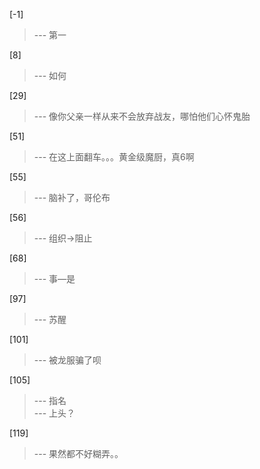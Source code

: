 
[-1] 
>--- 第一<br>

[8] 
>--- 如何<br>

[29] 
>--- 像你父亲一样从来不会放弃战友，哪怕他们心怀鬼胎<br>

[51] 
>--- 在这上面翻车。。。黄金级魔厨，真6啊<br>

[55] 
>--- 脑补了，哥伦布<br>

[56] 
>--- 组织→阻止<br>

[68] 
>--- 事—是<br>

[97] 
>--- 苏醒<br>

[101] 
>--- 被龙服骗了呗<br>

[105] 
>--- 指名<br>
>--- 上头？<br>

[119] 
>--- 果然都不好糊弄。。<br>
